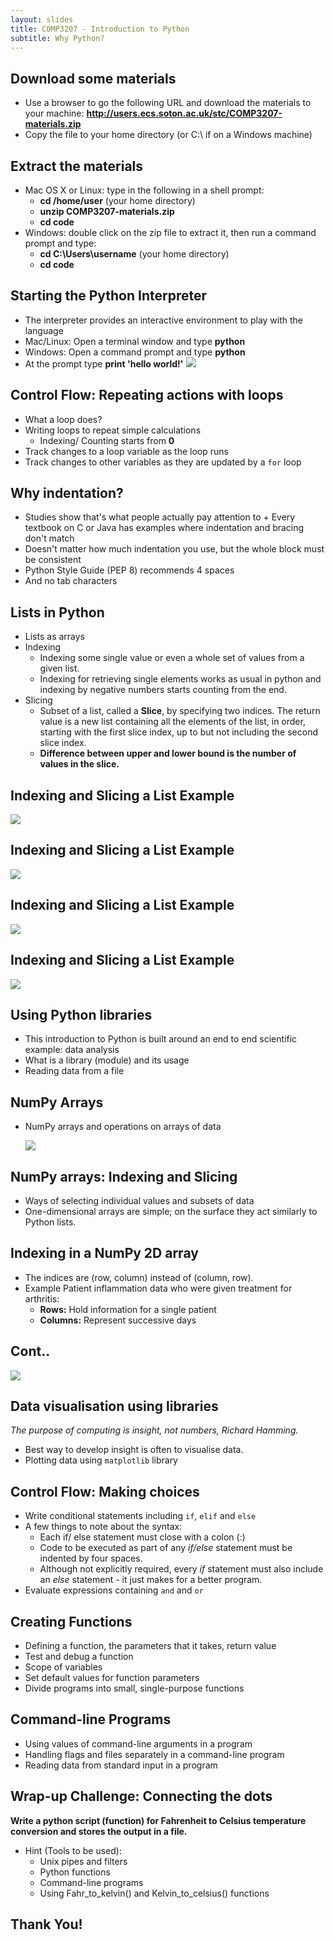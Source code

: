 ```yaml
---
layout: slides
title: COMP3207 - Introduction to Python
subtitle: Why Python?
---
```


## Download some materials

- Use a browser to go the following URL and download the materials to your machine:
**http://users.ecs.soton.ac.uk/stc/COMP3207-materials.zip**
- Copy the file to your home directory (or C:\ if on a Windows machine)

## Extract the materials

- Mac OS X or Linux: type in the following in a shell prompt:
     + **cd /home/user** (your home directory)
     + **unzip COMP3207-materials.zip**
     + **cd code**
- Windows: double click on the zip file to extract it, then run a command prompt and type:
     + **cd C:\\Users\\username** (your home directory)
     + **cd code**

## Starting the Python Interpreter

- The interpreter provides an interactive environment to play with the language
- Mac/Linux: Open a terminal window and type **python**
- Windows: Open a command prompt and type **python**
- At the prompt type **print 'hello world!'**
  ![](img/hello.png)

## Control Flow: Repeating actions with loops

-  What a loop does?
-  Writing loops to repeat simple calculations
      + Indexing/ Counting starts from **0**
-  Track changes to a loop variable as the loop runs
-  Track changes to other variables as they are updated by a `for` loop      

## Why indentation?

-  Studies show that's what people actually pay attention to
       + Every textbook on C or Java has examples where indentation and bracing don't match
-  Doesn't matter how much indentation you use, but the whole block must be consistent     
-  Python Style Guide (PEP 8) recommends 4 spaces 
-  And no tab characters
      
## Lists in Python

-  Lists as arrays
-  Indexing  
     + Indexing some single value or even a whole set of values from a given list.
     + Indexing for retrieving single elements works as usual in python and indexing by negative numbers starts counting from the end.
-  Slicing
      + Subset of a list, called a **Slice**, by specifying two indices. The return value is a new list containing all the elements of the list, in order, starting with the first slice index, up to but not including the second slice index.
      + **Difference between upper and lower bound is the number of values in the slice.**
      
## Indexing and Slicing a List Example

![](img/index_list_odd.png)

## Indexing and Slicing a List Example

![](img/index_list_odd2.png)

## Indexing and Slicing a List Example

![](img/slice_list_odd.png)

## Indexing and Slicing a List Example

![](img/slice_list_string.png)    
              
   
## Using Python libraries

-  This introduction to Python is built around an end to end scientific example: data analysis
-  What is a library (module) and its usage
-  Reading data from a file
         
## NumPy Arrays

-  NumPy arrays and operations on arrays of data
   
   ![](img/numpy_array_dims.png)

## NumPy arrays: Indexing and Slicing

-  Ways of selecting individual values and subsets of data
-  One-dimensional arrays are simple; on the surface they act similarly to Python lists.
 
## Indexing in a NumPy 2D array 

- The indices are (row, column) instead of (column, row).
- Example Patient inflammation data who were given treatment for arthritis:
     + **Rows:** Hold information for a single patient
     + **Columns:**  Represent successive days

## Cont..

   ![](img/indexing2darray.png) 
   
## Data visualisation using libraries

*The purpose of computing is insight, not numbers, Richard Hamming.*

-  Best way to develop insight is often to visualise data.
-  Plotting data using `matplotlib` library

## Control Flow: Making choices

-  Write conditional statements including `if`, `elif` and `else` 
-  A few things to note about the syntax:
      + Each if/ else statement must close with a colon (:)
      + Code to be executed as part of any *if/else* statement must be indented by four spaces.
      + Although not explicitly required, every *if* statement must also include an *else* statement - it just makes for a better program.
-  Evaluate expressions containing `and` and `or`
  
## Creating Functions

-  Defining a function, the parameters that it takes, return value
-  Test and debug a function
-  Scope of variables
-  Set default values for function parameters
-  Divide programs into small, single-purpose functions

## Command-line Programs

-  Using values of command-line arguments in a program
-  Handling flags and files separately in a command-line program
-  Reading data from standard input in a program 

## Wrap-up Challenge: Connecting the dots

**Write a python script (function) for Fahrenheit to Celsius temperature conversion and stores the output in a file.**

- Hint (Tools to be used):
     + Unix pipes and filters
     + Python functions
     + Command-line programs
     + Using Fahr_to_kelvin() and Kelvin_to_celsius() functions


##  Thank You!

